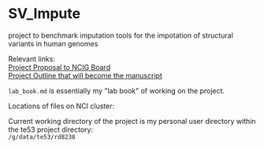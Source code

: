 # SV_Impute
project to benchmark imputation tools for the impotation of structural variants in human genomes

Relevant links: \
[Project Proposal to NCIG Board](<https://docs.google.com/document/d/1kotjFJI86qZz3PTGbJsK2hUQc9vtO0KzouX426ZW2uI/edit?usp=sharing>) \
[Project Outline that will become the manuscript](<https://docs.google.com/document/d/13Ug62GrY3RKd6AoOQfrVfWusoaQicKBtcgUPxR89NbQ/edit?usp=sharing>)

`lab_book.md` is essentially my "lab book" of working on the project.

Locations of files on NCI cluster:

Current working directory of the project is my personal user directory within the te53 project directory: \
`/g/data/te53/rd8238`
